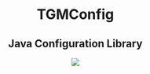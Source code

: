 <div align="center">

# TGMConfig
## Java Configuration Library

[![](https://jitpack.io/v/xyz.matthewtgm/TGMConfig.svg)](https://jitpack.io/#xyz.matthewtgm/TGMConfig)

</div>
